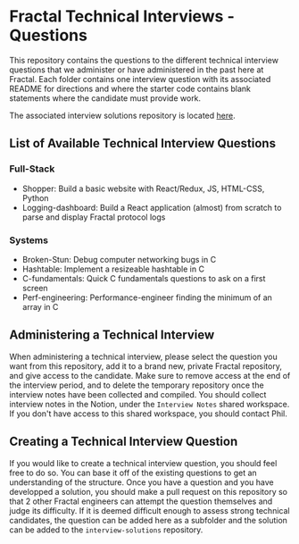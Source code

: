 # Fractal Technical Interviews - Questions

This repository contains the questions to the different technical interview questions that we administer or have administered in the past here at Fractal. Each folder contains one interview question with its associated README for directions and where the starter code contains blank statements where the candidate must provide work.

The associated interview solutions repository is located [here](https://github.com/fractalcomputers/interview-solutions).

## List of Available Technical Interview Questions

### Full-Stack

- Shopper: Build a basic website with React/Redux, JS, HTML-CSS, Python
- Logging-dashboard: Build a React application (almost) from scratch to parse and display Fractal protocol logs

### Systems

- Broken-Stun: Debug computer networking bugs in C
- Hashtable: Implement a resizeable hashtable in C
- C-fundamentals: Quick C fundamentals questions to ask on a first screen
- Perf-engineering: Performance-engineer finding the minimum of an array in C

## Administering a Technical Interview

When administering a technical interview, please select the question you want from this repository, add it to a brand new, private Fractal repository, and give access to the candidate. Make sure to remove access at the end of the interview period, and to delete the temporary repository once the interview notes have been collected and compiled. You should collect interview notes in the Notion, under the `Interview Notes` shared workspace. If you don't have access to this shared workspace, you should contact Phil.

## Creating a Technical Interview Question

If you would like to create a technical interview question, you should feel free to do so. You can base it off of the existing questions to get an understanding of the structure. Once you have a question and you have developped a solution, you should make a pull request on this repository so that 2 other Fractal engineers can attempt the question themselves and judge its difficulty. If it is deemed difficult enough to assess strong technical candidates, the question can be added here as a subfolder and the solution can be added to the `interview-solutions` repository.
